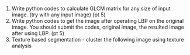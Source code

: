 1. Write python codes to calculate GLCM matrix for any size of input image. (try with any input image) (pt 5)
2. Write python codes to get the image after operating LBP on the original image. You should submit the codes, original image, the resulted image after using LBP. (pt 5)
3. Texture based segmentation - cluster the following image using texture analysis
